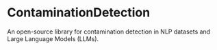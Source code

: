 # ContaminationDetection
An open-source library for contamination detection in NLP datasets and Large Language Models (LLMs).
